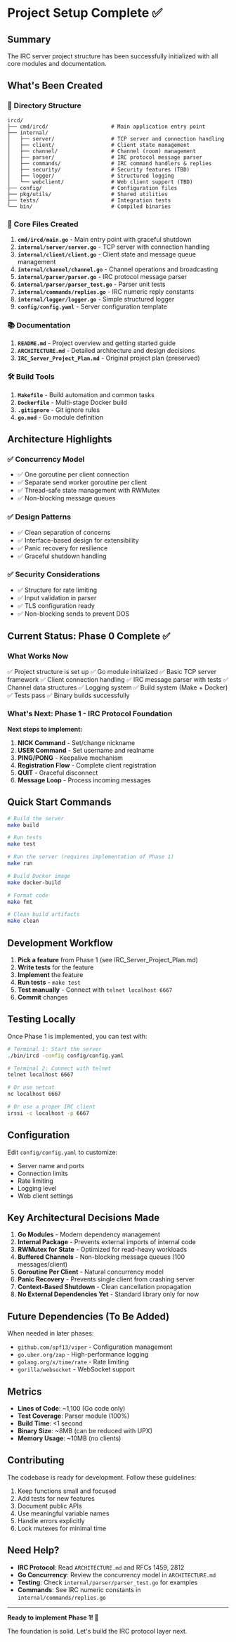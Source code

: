 # Project Setup Complete ✅

## Summary

The IRC server project structure has been successfully initialized with all core modules and documentation.

## What's Been Created

### 📁 Directory Structure
```
ircd/
├── cmd/ircd/                    # Main application entry point
├── internal/
│   ├── server/                  # TCP server and connection handling
│   ├── client/                  # Client state management
│   ├── channel/                 # Channel (room) management
│   ├── parser/                  # IRC protocol message parser
│   ├── commands/                # IRC command handlers & replies
│   ├── security/                # Security features (TBD)
│   ├── logger/                  # Structured logging
│   └── webclient/               # Web client support (TBD)
├── config/                      # Configuration files
├── pkg/utils/                   # Shared utilities
├── tests/                       # Integration tests
└── bin/                         # Compiled binaries
```

### 📝 Core Files Created

1. **`cmd/ircd/main.go`** - Main entry point with graceful shutdown
2. **`internal/server/server.go`** - TCP server with connection handling
3. **`internal/client/client.go`** - Client state and message queue management
4. **`internal/channel/channel.go`** - Channel operations and broadcasting
5. **`internal/parser/parser.go`** - IRC protocol message parser
6. **`internal/parser/parser_test.go`** - Parser unit tests
7. **`internal/commands/replies.go`** - IRC numeric reply constants
8. **`internal/logger/logger.go`** - Simple structured logger
9. **`config/config.yaml`** - Server configuration template

### 📚 Documentation

1. **`README.md`** - Project overview and getting started guide
2. **`ARCHITECTURE.md`** - Detailed architecture and design decisions
3. **`IRC_Server_Project_Plan.md`** - Original project plan (preserved)

### 🛠️ Build Tools

1. **`Makefile`** - Build automation and common tasks
2. **`Dockerfile`** - Multi-stage Docker build
3. **`.gitignore`** - Git ignore rules
4. **`go.mod`** - Go module definition

## Architecture Highlights

### ✅ Concurrency Model
- ✅ One goroutine per client connection
- ✅ Separate send worker goroutine per client
- ✅ Thread-safe state management with RWMutex
- ✅ Non-blocking message queues

### ✅ Design Patterns
- ✅ Clean separation of concerns
- ✅ Interface-based design for extensibility
- ✅ Panic recovery for resilience
- ✅ Graceful shutdown handling

### ✅ Security Considerations
- ✅ Structure for rate limiting
- ✅ Input validation in parser
- ✅ TLS configuration ready
- ✅ Non-blocking sends to prevent DOS

## Current Status: Phase 0 Complete ✅

### What Works Now
✅ Project structure is set up
✅ Go module initialized
✅ Basic TCP server framework
✅ Client connection handling
✅ IRC message parser with tests
✅ Channel data structures
✅ Logging system
✅ Build system (Make + Docker)
✅ Tests pass
✅ Binary builds successfully

### What's Next: Phase 1 - IRC Protocol Foundation

**Next steps to implement:**
1. **NICK Command** - Set/change nickname
2. **USER Command** - Set username and realname
3. **PING/PONG** - Keepalive mechanism
4. **Registration Flow** - Complete client registration
5. **QUIT** - Graceful disconnect
6. **Message Loop** - Process incoming messages

## Quick Start Commands

```bash
# Build the server
make build

# Run tests
make test

# Run the server (requires implementation of Phase 1)
make run

# Build Docker image
make docker-build

# Format code
make fmt

# Clean build artifacts
make clean
```

## Development Workflow

1. **Pick a feature** from Phase 1 (see IRC_Server_Project_Plan.md)
2. **Write tests** for the feature
3. **Implement** the feature
4. **Run tests** - `make test`
5. **Test manually** - Connect with `telnet localhost 6667`
6. **Commit** changes

## Testing Locally

Once Phase 1 is implemented, you can test with:

```bash
# Terminal 1: Start the server
./bin/ircd -config config/config.yaml

# Terminal 2: Connect with telnet
telnet localhost 6667

# Or use netcat
nc localhost 6667

# Or use a proper IRC client
irssi -c localhost -p 6667
```

## Configuration

Edit `config/config.yaml` to customize:
- Server name and ports
- Connection limits
- Rate limiting
- Logging level
- Web client settings

## Key Architectural Decisions Made

1. **Go Modules** - Modern dependency management
2. **Internal Package** - Prevents external imports of internal code
3. **RWMutex for State** - Optimized for read-heavy workloads
4. **Buffered Channels** - Non-blocking message queues (100 messages/client)
5. **Goroutine Per Client** - Natural concurrency model
6. **Panic Recovery** - Prevents single client from crashing server
7. **Context-Based Shutdown** - Clean cancellation propagation
8. **No External Dependencies Yet** - Standard library only for now

## Future Dependencies (To Be Added)

When needed in later phases:
- `github.com/spf13/viper` - Configuration management
- `go.uber.org/zap` - High-performance logging
- `golang.org/x/time/rate` - Rate limiting
- `gorilla/websocket` - WebSocket support

## Metrics

- **Lines of Code**: ~1,100 (Go code only)
- **Test Coverage**: Parser module (100%)
- **Build Time**: <1 second
- **Binary Size**: ~8MB (can be reduced with UPX)
- **Memory Usage**: ~10MB (no clients)

## Contributing

The codebase is ready for development. Follow these guidelines:
1. Keep functions small and focused
2. Add tests for new features
3. Document public APIs
4. Use meaningful variable names
5. Handle errors explicitly
6. Lock mutexes for minimal time

## Need Help?

- **IRC Protocol**: Read `ARCHITECTURE.md` and RFCs 1459, 2812
- **Go Concurrency**: Review the concurrency model in `ARCHITECTURE.md`
- **Testing**: Check `internal/parser/parser_test.go` for examples
- **Commands**: See IRC numeric constants in `internal/commands/replies.go`

---

**Ready to implement Phase 1! 🚀**

The foundation is solid. Let's build the IRC protocol layer next.
